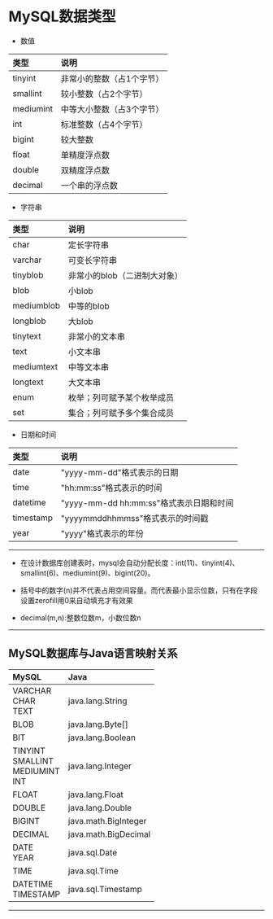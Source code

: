 
# MySQL数据类型

- 数值

| 类型 | 说明 |
| :- | :- |
| tinyint | 非常小的整数（占1个字节） |
| smallint | 较小整数（占2个字节） |
| mediumint | 中等大小整数（占3个字节） |
| int | 标准整数（占4个字节） |
| bigint | 较大整数 |
| float | 单精度浮点数 |
| double | 双精度浮点数 |
| decimal | 一个串的浮点数 |


- 字符串

| 类型 | 说明 |
| :- | :- |
| char | 定长字符串 |
| varchar | 可变长字符串 |
| tinyblob | 非常小的blob（二进制大对象） |
| blob | 小blob |
| mediumblob | 中等的blob |
| longblob | 大blob |
| tinytext | 非常小的文本串 |
| text | 小文本串 |
| mediumtext | 中等文本串 |
| longtext | 大文本串 |
| enum | 枚举；列可赋予某个枚举成员 |
| set | 集合；列可赋予多个集合成员 |


- 日期和时间

| 类型 | 说明 |
| :- | :- |
| date | "yyyy-mm-dd"格式表示的日期 |
| time | "hh:mm:ss"格式表示的时间 |
| datetime | "yyyy-mm-dd hh:mm:ss"格式表示日期和时间 |
| timestamp | "yyyymmddhhmmss"格式表示的时间戳 |
| year | "yyyy"格式表示的年份 |

---
- 在设计数据库创建表时，mysql会自动分配长度：int(11)、tinyint(4)、smallint(6)、mediumint(9)、bigint(20)。
- 括号中的数字(n)并不代表占用空间容量。而代表最小显示位数，只有在字段设置zerofill用0来自动填充才有效果

- decimal(m,n):整数位数m，小数位数n


---
## MySQL数据库与Java语言映射关系

| MySQL | Java |
| :- | :- |
| VARCHAR<br>CHAR<br>TEXT | java.lang.String |
| BLOB | java.lang.Byte[] |
| BIT | java.lang.Boolean |
| TINYINT<br>SMALLINT<br>MEDIUMINT<br>INT | java.lang.Integer |
| FLOAT | java.lang.Float |
| DOUBLE | java.lang.Double |
| BIGINT | java.math.BigInteger |
| DECIMAL | java.math.BigDecimal |
| DATE<br>YEAR | java.sql.Date |
| TIME | java.sql.Time |
| DATETIME<br>TIMESTAMP | java.sql.Timestamp |

---
